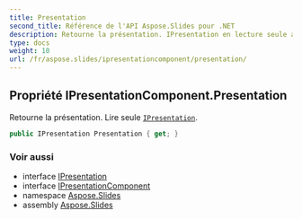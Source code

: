 ```yaml
---
title: Presentation
second_title: Référence de l'API Aspose.Slides pour .NET
description: Retourne la présentation. IPresentation en lecture seule aspose.slides/ipresentation.
type: docs
weight: 10
url: /fr/aspose.slides/ipresentationcomponent/presentation/
---
```


## Propriété IPresentationComponent.Presentation

Retourne la présentation. Lire seule [`IPresentation`](../../ipresentation).

```csharp
public IPresentation Presentation { get; }
```

### Voir aussi

* interface [IPresentation](../../ipresentation)
* interface [IPresentationComponent](../../ipresentationcomponent)
* namespace [Aspose.Slides](../../ipresentationcomponent)
* assembly [Aspose.Slides](../../../)

<!-- NE PAS ÉDITER : généré par xmldocmd pour Aspose.Slides.dll -->